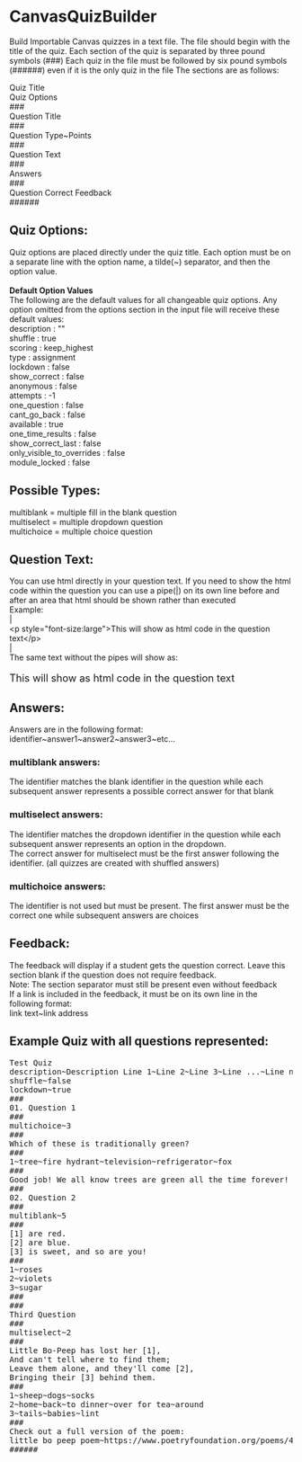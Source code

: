 # CanvasQuizBuilder

Build Importable Canvas quizzes in a text file.
The file should begin with the title of the quiz. Each section of the quiz is separated by three pound symbols (&#35;&#35;&#35;)
Each quiz in the file must be followed by six pound symbols (&#35;&#35;&#35;&#35;&#35;&#35;) even if it is the only quiz in the file
The sections are as follows:

Quiz Title<br/>
Quiz Options<br/>
&#35;&#35;&#35;<br/>
Question Title<br/>
&#35;&#35;&#35;<br/>
Question Type&#126;Points<br/>
&#35;&#35;&#35;<br/>
Question Text<br/>
&#35;&#35;&#35;<br/>
Answers<br/>
&#35;&#35;&#35;<br/>
Question Correct Feedback<br/>
&#35;&#35;&#35;&#35;&#35;&#35;<br/>

## Quiz Options:
Quiz options are placed directly under the quiz title. Each option must be on a separate line with the option name, a tilde(~) separator, and then the option value.<br/><br/>
<b>Default Option Values</b><br/>
The following are the default values for all changeable quiz options. Any option omitted from the options section in the input file will receive these default values:<br/>
description : ""<br/>
shuffle : true<br/>
scoring : keep_highest<br/>
type : assignment<br/>
lockdown : false<br/>
show_correct : false<br/>
anonymous : false<br/>
attempts : -1<br/>
one_question : false<br/>
cant_go_back : false<br/>
available : true<br/>
one_time_results : false<br/>
show_correct_last : false<br/>
only_visible_to_overrides : false<br/>
module_locked : false<br/>

## Possible Types:
multiblank = multiple fill in the blank question<br/>
multiselect = multiple dropdown question<br/>
multichoice = multiple choice question<br/>

## Question Text:
You can use html directly in your question text. If you need to show the html code within the question you can use a pipe(|) on its own line before and after an area that html should be shown rather than executed<br/>
Example:<br/>
|<br/>
&lt;p style="font-size:large">This will show as html code in the question text&lt;/p><br/>
|<br/>
The same text without the pipes will show as:<br/>
<p style="font-size:large">This will show as html code in the question text</p>


## Answers:
Answers are in the following format:<br/>
identifier&#126;answer1&#126;answer2&#126;answer3&#126;etc...

### multiblank answers:<br/>
The identifier matches the blank identifier in the question while each subsequent answer represents a possible correct answer for that blank<br/>
### multiselect answers:<br/>
The identifier matches the dropdown identifier in the question while each subsequent answer represents an option in the dropdown.<br/>
The correct answer for multiselect must be the first answer following the identifier. (all quizzes are created with shuffled answers)<br/>
### multichoice answers:<br/>
The identifier is not used but must be present. The first answer must be the correct one while subsequent answers are choices<br/>

## Feedback:
The feedback will display if a student gets the question correct. Leave this section blank if the question does not require feedback.<br/>
Note: The section separator must still be present even without feedback<br/>
If a link is included in the feedback, it must be on its own line in the following format:<br/>
link text~link address<br/>

## Example Quiz with all questions represented:
<pre>
Test Quiz
description~Description Line 1~Line 2~Line 3~Line ...~Line n
shuffle~false
lockdown~true
&#35;&#35;&#35;
01. Question 1
&#35;&#35;&#35;
multichoice~3
&#35;&#35;&#35;
Which of these is traditionally green?
&#35;&#35;&#35;
1&#126;tree&#126;fire hydrant&#126;television&#126;refrigerator&#126;fox
&#35;&#35;&#35;
Good job! We all know trees are green all the time forever!
&#35;&#35;&#35;
02. Question 2
&#35;&#35;&#35;
multiblank&#126;5
&#35;&#35;&#35;
[1] are red.
[2] are blue.
[3] is sweet, and so are you!
&#35;&#35;&#35;
1&#126;roses
2&#126;violets
3&#126;sugar
&#35;&#35;&#35;
&#35;&#35;&#35;
Third Question
&#35;&#35;&#35;
multiselect&#126;2
&#35;&#35;&#35;
Little Bo-Peep has lost her [1],
And can't tell where to find them;
Leave them alone, and they'll come [2],
Bringing their [3] behind them.
&#35;&#35;&#35;
1&#126;sheep&#126;dogs&#126;socks
2&#126;home&#126;back&#126;to dinner&#126;over for tea&#126;around
3&#126;tails&#126;babies&#126;lint
&#35;&#35;&#35;
Check out a full version of the poem:
little bo peep poem&#126;https://www.poetryfoundation.org/poems/46966/little-bo-peep
&#35;&#35;&#35;&#35;&#35;&#35;
</pre>
